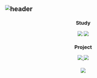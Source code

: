## ![header](https://capsule-render.vercel.app/api?type=soft&color=0:5B268D,100:4488A2&height=300&section=header&text=Welcome%20Jiwon's%20Github&fontSize=60&fontColor=eeeeee&animation=twinkling)

<div align="center">
<h3>Study</h3>
<a style="text-decoration:none" href="https://github.com/KingJiwon/js_deep_dive">
<img src="https://img.shields.io/badge/Javascript-20232a.svg?style=for-the-badge&logo=javascript&logoColor=yellow" />
</a>
<a style="text-decoration:none" href="https://www.notion.so/StudyNote-0663f4e6bae247f0a54a8902fbd9acba?pvs=4">
<img src="https://img.shields.io/badge/Study Note-20232a.svg?style=for-the-badge&logo=notion&logoColor=eeeeee" />
</a>

<h3>Project</h3>
<a href="https://github.com/KingJiwon/dev-city">
<img src="https://img.shields.io/badge/Dev--City-20232a.svg?style=for-the-badge" />
</a>
<a href="https://github.com/KingJiwon/test-world">
<img src="https://img.shields.io/badge/test--world-20232a.svg?style=for-the-badge" />
</a>
<h3></h3>
<div align="center">
<img src='https://github-readme-stats.vercel.app/api?username=kingjiwon&show_icons=true&theme=nightowl'>
</div>
